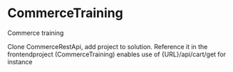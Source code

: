 # CommerceTraining
Commerce training


Clone CommerceRestApi, add project to solution.
Reference it in the frontendproject (CommerceTraining)
enables use of {URL}/api/cart/get for instance
